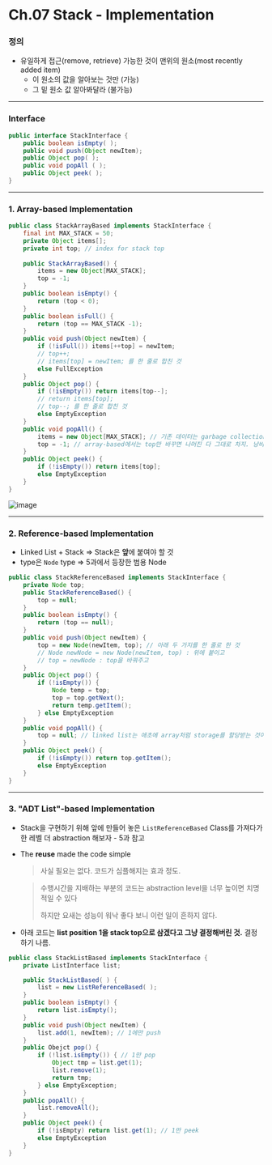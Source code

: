 # Ch.07 Stack - Implementation

### 정의

- 유일하게 접근(remove, retrieve) 가능한 것이 맨위의 원소(most recently added item)
  - 이 원소의 값을 알아보는 것만 (가능)
  - 그 밑 원소 값 알아봐달라 (불가능)

------

### Interface

```java
public interface StackInterface {
    public boolean isEmpty( );
    public void push(Object newItem); 
    public Object pop( ); 
    public void popAll ( );
    public Object peek( );
}
```

---

### 1. Array-based Implementation

```java
public class StackArrayBased implements StackInterface {
    final int MAX_STACK = 50;
    private Object items[];
    private int top; // index for stack top
    
    public StackArrayBased() {
        items = new Object[MAX_STACK];
        top = -1;
    }
    public boolean isEmpty() {
        return (top < 0);
    }
    public boolean isFull() {
        return (top == MAX_STACK -1);
    }
    public void push(Object newItem) {
        if (!isFull()) items[++top] = newItem;
        // top++;	
        // items[top] = newItem; 를 한 줄로 합친 것
        else FullException
    }
    public Object pop() {
        if (!isEmpty()) return items[top--];
        // return items[top]; 
        // top--; 를 한 줄로 합친 것
        else EmptyException
    }
    public void popAll() {
        items = new Object[MAX_STACK]; // 기존 데이터는 garbage collection 처리 대상이 됨
        top = -1; // array-based에서는 top만 바꾸면 나머진 다 그대로 차지. 낭비.
    }
    public Object peek() {
        if (!isEmpty()) return items[top];
        else EmptyException
    }
}
```

![image](https://user-images.githubusercontent.com/17509651/39066828-73206008-4511-11e8-8538-67c6026194db.png)



---

### 2. Reference-based Implementation

- Linked List + Stack => Stack은 **앞**에 붙여야 할 것
- type은 `Node` type => 5과에서 등장한 범용 Node

```java
public class StackReferenceBased implements StackInterface {
    private Node top;
    public StackReferenceBased() {
        top = null;
    }
    public boolean isEmpty() {
        return (top == null);
    }
    public void push(Object newItem) {
        top = new Node(newItem, top); // 아래 두 가지를 한 줄로 한 것
        // Node newNode = new Node(newItem, top) : 위에 붙이고
        // top = newNode : top을 바꿔주고 
    }
    public Object pop() {
        if (!isEmpty()) {
            Node temp = top;
            top = top.getNext();
            return temp.getItem();
        } else EmptyException
    }
    public void popAll() {
        top = null; // linked list는 애초에 array처럼 storage를 할당받는 것이 아니므로, top 없애면 다 지울 대상이 된다
    }
    public Object peek() {
        if (!isEmpty()) return top.getItem();
        else EmptyException
    }
}
```



------

### 3. "ADT List"-based Implementation

- Stack을 구현하기 위해 앞에 만들어 놓은 `ListReferenceBased` Class를 가져다가 한 레벨 더 abstraction 해보자 - 5과 참고

- The **reuse** made the code simple

  > 사실 필요는 없다. 코드가 심플해지는 효과 정도.

  > 수행시간을 지배하는 부분의 코드는 abstraction level을 너무 높이면 치명적일 수 있다
  >
  > 하지만 요새는 성능이 워낙 좋다 보니 이런 일이 흔하지 않다.

- 아래 코드는 **list position 1을 stack top으로 삼겠다고 그냥 결정해버린 것.** 결정하기 나름.

```java
public class StackListBased implements StackInterface {
    private ListInterface list; 

    public StackListBased( ) {
        list = new ListReferenceBased( );
    }
    public boolean isEmpty() {
        return list.isEmpty();
    }
    public void push(Object newItem) {
        list.add(1, newItem); // 1에만 push
    }
    public Obejct pop() {
        if (!list.isEmpty()) { // 1만 pop
            Object tmp = list.get(1);
            list.remove(1);
            return tmp;
        } else EmptyException;
    }
    public popAll() {
        list.removeAll();
    }
    public Object peek() {
        if (!isEmpty) return list.get(1); // 1만 peek
        else EmptyException
    }
}
```

